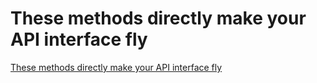 # These methods directly make your API interface fly
[These methods directly make your API interface fly](https://aiwithcloud.com/2022/09/16/these_methods_directly_make_your_api_interface_fly/)